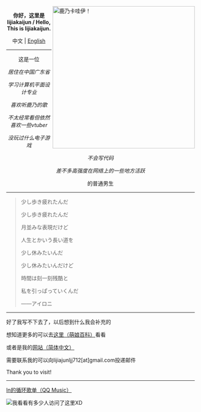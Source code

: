<img align="right" src="https://cdn.jsdelivr.net/gh/lijiajunljj/lijiajunljj/kanokawaii.jpg"  width='380px' alt="鹿乃卡哇伊！">

<p align="center"><b>你好，这里是lijiakaijun / Hello, This is lijiakaijun.</b></p>

<p align="center">中文 | <a href="https://github.com/lijiajunljj/lijiajunljj/blob/master/README(en).md">English</a></p>

---

<p align="center">这是一位</p>
<p align="center"><i>居住在中国广东省</i></p>
<p align="center"><i>学习计算机平面设计专业</i></p>
<p align="center"><i>喜欢听鹿乃的歌</i></p>
<p align="center"><i>不太经常看但依然喜欢一些vtuber</i></p>
<p align="center"><i>没玩过什么电子游戏</i></p>
<p align="center"><i>不会写代码</i></p>
<p align="center"><i>差不多高强度在网络上的一些地方活跃</i></p>
<p align="center">的普通男生</p>

  
---

> 少し歩き疲れたんだ
>
>少し歩き疲れたんだ
>
>月並みな表現だけど
>
>人生とかいう長い道を
>
>少し休みたいんだ
>
>少し休みたいんだけど
>
>時間は刻一刻残酷と
>
>私を引っぱっていくんだ
>
>——アイロニ

---

好了我写不下去了，以后想到什么我会补充的

想知道更多的可以去[这里（萌娘百科）](https://zh.moegirl.org.cn/User:Lijiakiajun)看看

或者是我的[网站（简体中文）](https://blog.lijiakaijun.cyou)

需要联系我的可以向lijiajunljj712[at]gmail.com投递邮件

Thank you to visit!

---

[ln的循环歌单（QQ Music）](https://y.qq.com/n/ryqq/playlist/7472299373)
<!--
>在同一片星空下面
>
>这首歌代替话语万千
>
>多希望 能够和你 一起唱
>
>——星之回响
-->
<!--仓库本身也有东西访问的w-->
![我看看有多少人访问了这里XD](https://count.getloli.com/get/@lijiakaijun)
